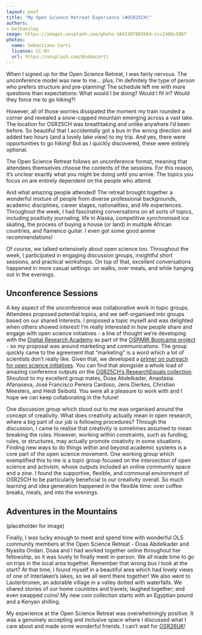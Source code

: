 ```yaml
---
layout: post
title: "My Open Science Retreat Experience (#OSR25CH)"
authors:
- bethaniley
image: https://images.unsplash.com/photo-1641307893564-ccc2466c586f
photos:
  name: Sebastiano Corti
  license: CC-BY
  url: https://unsplash.com/@sebacorti 
---
```


When I signed up for the Open Science Retreat, I was fairly nervous. 
The unconference model was new to me… plus, I’m definitely the type of person who prefers structure and pre-planning! 
The schedule left me with more questions than expectations: What would I be doing? Would I fit in? Would they force me to go hiking?!

However, all of those worries dissipated the moment my train rounded a corner and revealed a snow-capped mountain emerging across a vast lake. 
The location for OSR25CH was breathtaking and unlike anywhere I’d been before. So beautiful that I accidentally got a bus in the wrong direction and added two hours (and a lovely lake view) to my trip. 
And yes, there were opportunities to go hiking! But as I quickly discovered, these were entirely optional.

The Open Science Retreat follows an unconference format, meaning that attendees themselves choose the contents of the sessions. 
For this reason, it’s unclear exactly what you might be doing until you arrive. The topics you focus on are entirely dependent on the people who attend.

And what amazing people attended! The retreat brought together a wonderful mixture of people from diverse professional backgrounds, academic disciplines, career stages, nationalities, and life experiences. 
Throughout the week, I had fascinating conversations on all sorts of topics, including positivity journaling, life in Alaska, competitive synchronised ice skating, the process of buying a house (or land) in multiple African countries, and flamenco guitar. 
I even got some good anime recommendations!

Of course, we talked extensively about open science too. Throughout the week, I participated in engaging discussion groups, insightful short sessions, and practical workshops. 
On top of that, excellent conversations happened in more casual settings: on walks, over meals, and while hanging out in the evenings.

## **Unconference Sessions**

A key aspect of the unconference was collaborative work in topic groups. Attendees proposed potential topics, and we self-organised into groups based on our shared interests. 
I proposed a topic myself and was delighted when others showed interest! I’m really interested in how people share and engage with open science initiatives - a line of thought we’re developing with the [Digital Research Academy](https://digital-research.academy/) as part of the [OSPARK Bootcamp project](https://we-are-ols.org/posts/2024/12/11/ols-dra-ospark-announcement/) \- so my proposal was around marketing and communications. The group quickly came to the agreement that “marketing” is a word which a lot of scientists don’t really like. Given that, we developed a [primer on outreach for open science initiatives](https://zenodo.org/records/15301862). You can find that alongside a whole load of amazing conference outputs on the [OSR25CH’s ResearchEquals collection](https://www.researchequals.com/collections/k86g-wf). Shoutout to my excellent group mates, Doaa Abdelkader, Anastasia Afanaseva, José Francisco Pereira Cardoso, Jens Dierkes, Christian Meesters, and Heidi Seibold. You were all a pleasure to work with and I hope we can keep collaborating in the future\!

One discussion group which stood out to me was organised around the concept of creativity. What does creativity actually mean in open research, where a big part of our job is following procedures? Through the discussion, I came to realise that creativity is sometimes assumed to mean breaking the rules. However, working within constraints, such as funding, rules, or structures, may actually promote creativity in some situations. Finding new ways to do things within and beyond academic systems is a core part of the open science movement. One working group which exemplified this to me is a topic group focused on the intersection of open science and activism, whose outputs included an online community space and a zine. I found the supportive, flexible, and communal environment of OSR25CH to be particularly beneficial to our creativity overall. So much learning and idea generation happened in the flexible time: over coffee breaks, meals, and into the evenings.

## **Adventures in the Mountains**

(placeholder for image)

Finally, I was lucky enough to meet and spend time with wonderful OLS community members at the Open Science Retreat - Doaa Abdelkader and Nyasita Ondari. 
Doaa and I had worked together online throughout her fellowship, so it was lovely to finally meet in-person. We all made time to go on trips in the local area together. 
Remember that wrong bus I took at the start? At that time, I found myself in a beautiful area which had lovely views of one of Interlaken’s lakes, so we all went there together! 
We also went to Lauterbrunen, an adorable village in a valley dotted with waterfalls. We shared stories of our home countries and travels; laughed together; and even swapped coins! My new coin collection starts with an Egyptian pound and a Kenyan shilling.

My experience at the Open Science Retreat was overwhelmingly positive. It was a genuinely accepting and inclusive space where I discussed what I care about and made some wonderful friends. I can’t wait for [OSR26UK](https://open.science-retreat.org/)!
